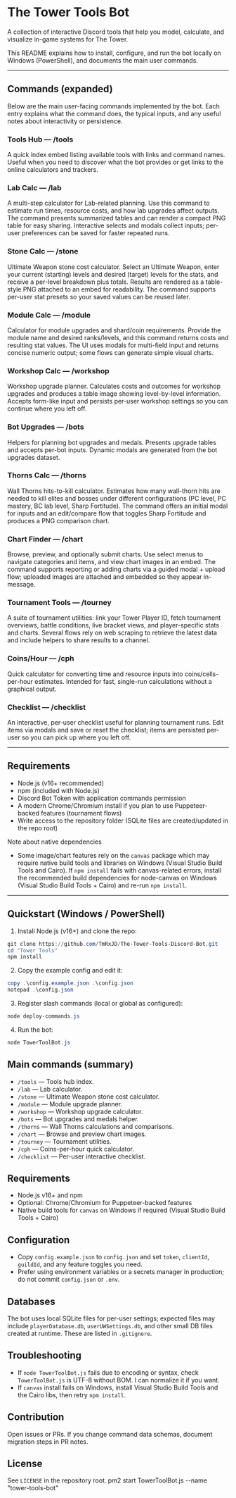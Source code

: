 # The Tower Tools Bot

A collection of interactive Discord tools that help you model, calculate, and visualize in-game systems for The Tower.

This README explains how to install, configure, and run the bot locally on Windows (PowerShell), and documents the main user commands.

---

## Commands (expanded)

Below are the main user-facing commands implemented by the bot. Each entry explains what the command does, the typical inputs, and any useful notes about interactivity or persistence.

### Tools Hub — /tools
A quick index embed listing available tools with links and command names. Useful when you need to discover what the bot provides or get links to the online calculators and trackers.

### Lab Calc — /lab
A multi-step calculator for Lab-related planning. Use this command to estimate run times, resource costs, and how lab upgrades affect outputs. The command presents summarized tables and can render a compact PNG table for easy sharing. Interactive selects and modals collect inputs; per-user preferences can be saved for faster repeated runs.

### Stone Calc — /stone
Ultimate Weapon stone cost calculator. Select an Ultimate Weapon, enter your current (starting) levels and desired (target) levels for the stats, and receive a per-level breakdown plus totals. Results are rendered as a table-style PNG attached to an embed for readability. The command supports per-user stat presets so your saved values can be reused later.

### Module Calc — /module
Calculator for module upgrades and shard/coin requirements. Provide the module name and desired ranks/levels, and this command returns costs and resulting stat values. The UI uses modals for multi-field input and returns concise numeric output; some flows can generate simple visual charts.

### Workshop Calc — /workshop
Workshop upgrade planner. Calculates costs and outcomes for workshop upgrades and produces a table image showing level-by-level information. Accepts form-like input and persists per-user workshop settings so you can continue where you left off.

### Bot Upgrades — /bots
Helpers for planning bot upgrades and medals. Presents upgrade tables and accepts per-bot inputs. Dynamic modals are generated from the bot upgrades dataset.

### Thorns Calc — /thorns
Wall Thorns hits-to-kill calculator. Estimates how many wall-thorn hits are needed to kill elites and bosses under different configurations (PC level, PC mastery, BC lab level, Sharp Fortitude). The command offers an initial modal for inputs and an edit/compare flow that toggles Sharp Fortitude and produces a PNG comparison chart.

### Chart Finder — /chart
Browse, preview, and optionally submit charts. Use select menus to navigate categories and items, and view chart images in an embed. The command supports reporting or adding charts via a guided modal + upload flow; uploaded images are attached and embedded so they appear in-message.

### Tournament Tools — /tourney
A suite of tournament utilities: link your Tower Player ID, fetch tournament overviews, battle conditions, live bracket views, and player-specific stats and charts. Several flows rely on web scraping to retrieve the latest data and include helpers to share results to a channel.

### Coins/Hour — /cph
Quick calculator for converting time and resource inputs into coins/cells-per-hour estimates. Intended for fast, single-run calculations without a graphical output.

### Checklist — /checklist
An interactive, per-user checklist useful for planning tournament runs. Edit items via modals and save or reset the checklist; items are persisted per-user so you can pick up where you left off.

---

## Requirements

- Node.js (v16+ recommended)
- npm (included with Node.js)
- Discord Bot Token with application commands permission
- A modern Chrome/Chromium install if you plan to use Puppeteer-backed features (tournament flows)
- Write access to the repository folder (SQLite files are created/updated in the repo root)

Note about native dependencies
- Some image/chart features rely on the `canvas` package which may require native build tools and libraries on Windows (Visual Studio Build Tools and Cairo). If `npm install` fails with canvas-related errors, install the recommended build dependencies for node-canvas on Windows (Visual Studio Build Tools + Cairo) and re-run `npm install`.

---

## Quickstart (Windows / PowerShell)

1. Install Node.js (v16+) and clone the repo:

```powershell
git clone https://github.com/TmRxJD/The-Tower-Tools-Discord-Bot.git
cd "Tower Tools"
npm install
```

2. Copy the example config and edit it:

```powershell
copy .\config.example.json .\config.json
notepad .\config.json
```

3. Register slash commands (local or global as configured):

```powershell
node deploy-commands.js
```

4. Run the bot:

```powershell
node TowerToolBot.js
```

## Main commands (summary)

- `/tools` — Tools hub index.
- `/lab` — Lab calculator.
- `/stone` — Ultimate Weapon stone cost calculator.
- `/module` — Module upgrade planner.
- `/workshop` — Workshop upgrade calculator.
- `/bots` — Bot upgrades and medals helper.
- `/thorns` — Wall Thorns calculations and comparisons.
- `/chart` — Browse and preview chart images.
- `/tourney` — Tournament utilities.
- `/cph` — Coins-per-hour quick calculator.
- `/checklist` — Per-user interactive checklist.

## Requirements

- Node.js v16+ and npm
- Optional: Chrome/Chromium for Puppeteer-backed features
- Native build tools for `canvas` on Windows if required (Visual Studio Build Tools + Cairo)

## Configuration

- Copy `config.example.json` to `config.json` and set `token`, `clientId`, `guildId`, and any feature toggles you need.
- Prefer using environment variables or a secrets manager in production; do not commit `config.json` or `.env`.

## Databases

The bot uses local SQLite files for per-user settings; expected files may include `playerDatabase.db`, `userUWSettings.db`, and other small DB files created at runtime. These are listed in `.gitignore`.

## Troubleshooting

- If `node TowerToolBot.js` fails due to encoding or syntax, check `TowerToolBot.js` is UTF-8 without BOM. I can normalize it if you want.
- If `canvas` install fails on Windows, install Visual Studio Build Tools and the Cairo libs, then retry `npm install`.

## Contribution

Open issues or PRs. If you change command data schemas, document migration steps in PR notes.

## License

See `LICENSE` in the repository root.
pm2 start TowerToolBot.js --name "tower-tools-bot"

```
